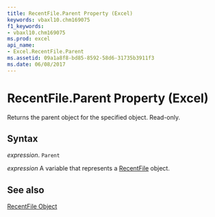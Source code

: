 ```yaml
---
title: RecentFile.Parent Property (Excel)
keywords: vbaxl10.chm169075
f1_keywords:
- vbaxl10.chm169075
ms.prod: excel
api_name:
- Excel.RecentFile.Parent
ms.assetid: 09a1a8f8-bd85-8592-58d6-31735b3911f3
ms.date: 06/08/2017
---
```



# RecentFile.Parent Property (Excel)

Returns the parent object for the specified object. Read-only.


## Syntax

 _expression_. `Parent`

 _expression_ A variable that represents a [RecentFile](Excel.RecentFile.md) object.


## See also


[RecentFile Object](Excel.RecentFile.md)


